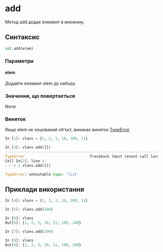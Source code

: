 # add

Метод add додає елемент в множину.

## Синтаксис

```python
set.add(elem)
```

### Параметри

#### elem

Додайте елемент elem до набору.

### Значення, що повертається

None

### Виняток

Якщо elem не хешований об'єкт, виникає виняток [TypeError](/reference/exceptions/#typeerror)

```python
In [1]: vlans = {1, 2, 3, 10, 100, 11}

In [3]: vlans.add([])
------------------------------------------------------------------------
TypeError                              Traceback (most recent call last)
Cell In[3], line 1
----> 1 vlans.add([])

TypeError: unhashable type: 'list'
```

## Приклади використання

```python
In [4]: vlans = {1, 2, 3, 10, 100, 11}

In [5]: vlans.add(200)

In [6]: vlans
Out[6]: {1, 2, 3, 10, 11, 100, 200}

In [7]: vlans.add(200)

In [8]: vlans
Out[8]: {1, 2, 3, 10, 11, 100, 200}
```

